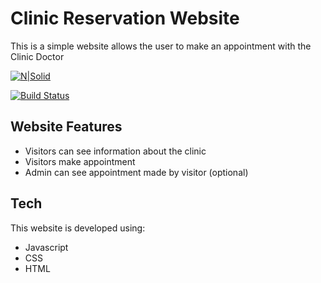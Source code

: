 # Clinic Reservation Website

This is a simple website allows the user to make an appointment with the Clinic Doctor


[![N|Solid](https://cldup.com/dTxpPi9lDf.thumb.png)](https://nodesource.com/products/nsolid)

[![Build Status](https://travis-ci.org/joemccann/dillinger.svg?branch=master)](https://travis-ci.org/joemccann/dillinger)
## Website Features


- Visitors can see information about the clinic
- Visitors make appointment
- Admin can see appointment made by visitor (optional)

## Tech

This website is developed using:

- Javascript
- CSS
- HTML
